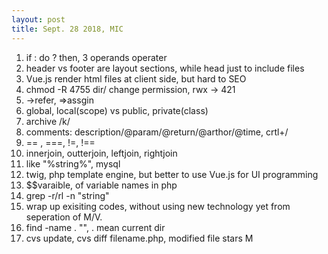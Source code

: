 ```yaml
---
layout: post
title: Sept. 28 2018, MIC
---
```


1.  if : do ? then, 3 operands operater
2.  header vs footer are layout sections, while head just to include files
3.  Vue.js render html files at client side, but hard to SEO
4.  chmod -R 4755 dir/ change permission, rwx -> 421
5.  ->refer, =>assgin
6.  global, local(scope) vs public, private(class)
7.  archive /k/
8.  comments: description/@param/@return/@arthor/@time, crtl+/
9.  == , ===, !=, !==
10. innerjoin, outterjoin, leftjoin, rightjoin
11. like "%string%", mysql
12. twig, php template engine, but better to use Vue.js for UI programming
13. $$varaible, of variable names in php
14. grep -r/rl -n "string"
15. wrap up exisiting codes, without using new technology yet from seperation of M/V.
16. find -name . "", . mean current dir
17. cvs update, cvs diff filename.php, modified file stars M
